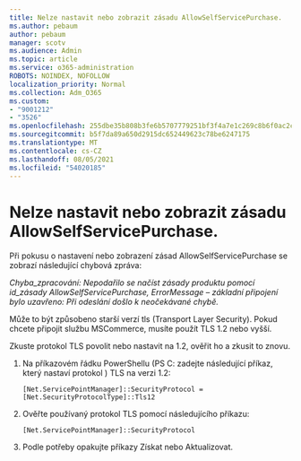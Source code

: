 ```yaml
---
title: Nelze nastavit nebo zobrazit zásadu AllowSelfServicePurchase.
ms.author: pebaum
author: pebaum
manager: scotv
ms.audience: Admin
ms.topic: article
ms.service: o365-administration
ROBOTS: NOINDEX, NOFOLLOW
localization_priority: Normal
ms.collection: Adm_O365
ms.custom:
- "9001212"
- "3526"
ms.openlocfilehash: 255dbe35b808b3fe6b5707779251bf3f4a7e1c269c8b6f0ac2cb43ca03c469e9
ms.sourcegitcommit: b5f7da89a650d2915dc652449623c78be6247175
ms.translationtype: MT
ms.contentlocale: cs-CZ
ms.lasthandoff: 08/05/2021
ms.locfileid: "54020185"
---
```

# <a name="unable-to-set-or-view-the-allowselfservicepurchase-policy"></a>Nelze nastavit nebo zobrazit zásadu AllowSelfServicePurchase.

Při pokusu o nastavení nebo zobrazení zásad AllowSelfServicePurchase se zobrazí následující chybová zpráva:

*Chyba_zpracování: Nepodařilo se načíst zásady produktu pomocí id_zásady AllowSelfServicePurchase, ErrorMessage – základní připojení bylo uzavřeno: Při odeslání došlo k neočekávané chybě.*

Může to být způsobeno starší verzí tls (Transport Layer Security). Pokud chcete připojit službu MSCommerce, musíte použít TLS 1.2 nebo vyšší.  

Zkuste protokol TLS povolit nebo nastavit na 1.2, ověřit ho a zkusit to znovu.
 1. Na příkazovém řádku PowerShellu (PS C: zadejte následující příkaz, který nastaví protokol \) TLS na verzi 1.2:

    `[Net.ServicePointManager]::SecurityProtocol = [Net.SecurityProtocolType]::Tls12`

2. Ověřte používaný protokol TLS pomocí následujícího příkazu:

    `[Net.ServicePointManager]::SecurityProtocol` 

3. Podle potřeby opakujte příkazy Získat nebo Aktualizovat.

